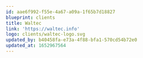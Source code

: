 ```yaml
---
id: aae6f992-f55e-4a67-a09a-1f65b7d18827
blueprint: clients
title: Waltec
link: 'https://waltec.info'
logo: clients/waltec-logo.svg
updated_by: b40458fa-e73a-4f88-bfa1-570cd54b72e0
updated_at: 1652967564
---
```

